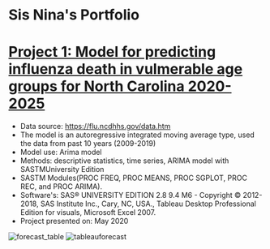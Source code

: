 # Sis Nina's Portfolio


# [Project 1: Model for predicting influenza death in vulmerable age groups for North Carolina 2020-2025](https://nasadata.github.io/Sis_Portfolio/)

* Data source: https://flu.ncdhhs.gov/data.htm
* The model is an autoregressive integrated moving average type, used the data from past 10 years (2009-2019)
* Model use: Arima model
* Methods: descriptive statistics, time series, ARIMA model with SASTMUniversity Edition 
* SASTM Modules(PROC FREQ, PROC  MEANS, PROC SGPLOT, PROC REC, and PROC ARIMA).
* Software's: SAS® UNIVERSITY EDITION 2.8 9.4 M6 - Copyright © 2012-2018, SAS Institute Inc., Cary, NC, USA., Tableau Desktop Professional Edition for             visuals, Microsoft Excel 2007.
* Project presented on: May 2020

![forecast_table](https://user-images.githubusercontent.com/46803169/177681551-cfa5594d-75e7-4d86-8ac4-5196bd8a4ae7.png)
![tableauforecast](https://user-images.githubusercontent.com/46803169/177682461-c9cf5ea8-0ec4-498e-87ff-88afd28e5e00.png)
